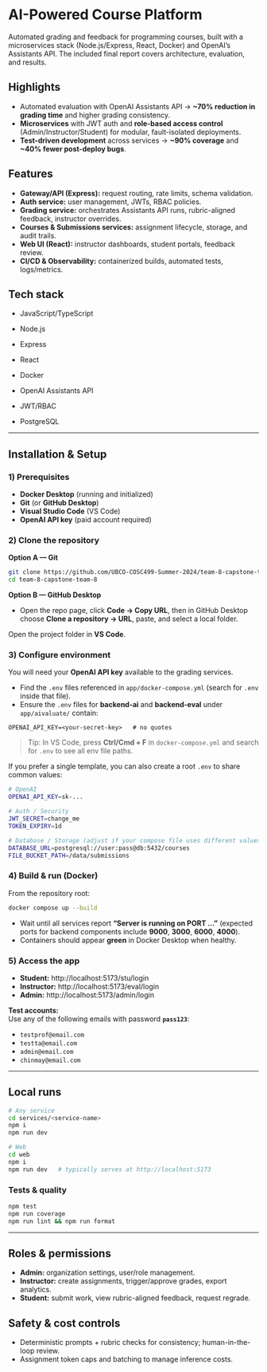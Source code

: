 # AI-Powered Course Platform

Automated grading and feedback for programming courses, built with a microservices stack (Node.js/Express, React, Docker) and OpenAI’s Assistants API. The included final report covers architecture, evaluation, and results.

## Highlights
- Automated evaluation with OpenAI Assistants API → **~70% reduction in grading time** and higher grading consistency.
- **Microservices** with JWT auth and **role-based access control** (Admin/Instructor/Student) for modular, fault-isolated deployments.
- **Test-driven development** across services → **~90% coverage** and **~40% fewer post-deploy bugs**.

## Features
- **Gateway/API (Express):** request routing, rate limits, schema validation.
- **Auth service:** user management, JWTs, RBAC policies.
- **Grading service:** orchestrates Assistants API runs, rubric-aligned feedback, instructor overrides.
- **Courses & Submissions services:** assignment lifecycle, storage, and audit trails.
- **Web UI (React):** instructor dashboards, student portals, feedback review.
- **CI/CD & Observability:** containerized builds, automated tests, logs/metrics.

## Tech stack
- JavaScript/TypeScript

- Node.js

- Express

- React

- Docker

- OpenAI Assistants API

- JWT/RBAC

- PostgreSQL

---

## Installation & Setup

### 1) Prerequisites
- **Docker Desktop** (running and initialized)
- **Git** (or **GitHub Desktop**)
- **Visual Studio Code** (VS Code)
- **OpenAI API key** (paid account required)

### 2) Clone the repository
**Option A — Git**
```bash
git clone https://github.com/UBCO-COSC499-Summer-2024/team-8-capstone-team-8.git
cd team-8-capstone-team-8
```
**Option B — GitHub Desktop**
- Open the repo page, click **Code → Copy URL**, then in GitHub Desktop choose **Clone a repository → URL**, paste, and select a local folder.

Open the project folder in **VS Code**.

### 3) Configure environment
You will need your **OpenAI API key** available to the grading services.

- Find the `.env` files referenced in `app/docker-compose.yml` (search for `.env` inside that file).
- Ensure the `.env` files for **backend-ai** and **backend-eval** under `app/aivaluate/` contain:
```
OPENAI_API_KEY=<your-secret-key>   # no quotes
```

> Tip: In VS Code, press **Ctrl/Cmd + F** in `docker-compose.yml` and search for `.env` to see all env file paths.

If you prefer a single template, you can also create a root `.env` to share common values:

```bash
# OpenAI
OPENAI_API_KEY=sk-...

# Auth / Security
JWT_SECRET=change_me
TOKEN_EXPIRY=1d

# Database / Storage (adjust if your compose file uses different values)
DATABASE_URL=postgresql://user:pass@db:5432/courses
FILE_BUCKET_PATH=/data/submissions
```

### 4) Build & run (Docker)
From the repository root:
```bash
docker compose up --build
```
- Wait until all services report **“Server is running on PORT …”** (expected ports for backend components include **9000**, **3000**, **6000**, **4000**).
- Containers should appear **green** in Docker Desktop when healthy.

### 5) Access the app
- **Student:**  http://localhost:5173/stu/login  
- **Instructor:** http://localhost:5173/eval/login  
- **Admin:**  http://localhost:5173/admin/login

**Test accounts:**  
Use any of the following emails with password **`pass123`**:
- `testprof@email.com`
- `testta@email.com`
- `admin@email.com`
- `chinmay@email.com`

---

## Local runs

```bash
# Any service
cd services/<service-name>
npm i
npm run dev

# Web
cd web
npm i
npm run dev   # typically serves at http://localhost:5173
```

### Tests & quality
```bash
npm test
npm run coverage
npm run lint && npm run format
```

---

## Roles & permissions
- **Admin:** organization settings, user/role management.  
- **Instructor:** create assignments, trigger/approve grades, export analytics.  
- **Student:** submit work, view rubric-aligned feedback, request regrade.

## Safety & cost controls
- Deterministic prompts + rubric checks for consistency; human-in-the-loop review.
- Assignment token caps and batching to manage inference costs.
````
